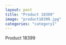 ```yaml
---
layout: post
title: "Product 18399"
image: "product18399.jpg"
categories: "category1"
---
```

Product 18399

